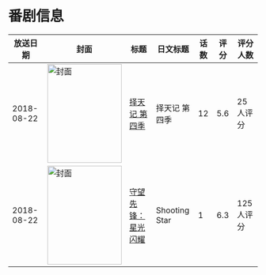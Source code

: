 # 番剧信息

|放送日期|封面|标题|日文标题|话数|评分|评分人数|
|---|---|---|---|---|---|---|
|2018-08-22|<img src="//lain.bgm.tv/pic/cover/c/e9/e6/250189_Zfg4H.jpg" alt="封面" style="width:150px;height:200px;object-fit:cover;">|[择天记 第四季](https://bangumi.tv/subject/250189)|择天记 第四季|12|5.6|25人评分|
|2018-08-22|<img src="//lain.bgm.tv/pic/cover/c/8f/96/258042_o9sxs.jpg" alt="封面" style="width:150px;height:200px;object-fit:cover;">|[守望先锋：星光闪耀](https://bangumi.tv/subject/258042)|Shooting Star|1|6.3|125人评分|
